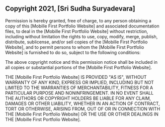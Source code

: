 ## Copyright 2021, [Sri Sudha Suryadevara]

Permission is hereby granted, free of charge, to any person obtaining a copy of this [Mobille First Portfolio Website] and associated documentation files, to deal in the [Mobille First Portfolio Website] without restriction, including without limitation the rights to use, copy, modify, merge, publish, distribute, sublicense, and/or sell copies of the [Mobille First Portfolio Website], and to permit persons to whom the [Mobille First Portfolio Website] is furnished to do so, subject to the following conditions:

The above copyright notice and this permission notice shall be included in all copies or substantial portions of the [Mobille First Portfolio Website].

THE [Mobille First Portfolio Website] IS PROVIDED "AS IS", WITHOUT WARRANTY OF ANY KIND, EXPRESS OR IMPLIED, INCLUDING BUT NOT LIMITED TO THE WARRANTIES OF MERCHANTABILITY, FITNESS FOR A PARTICULAR PURPOSE AND NONINFRINGEMENT. IN NO EVENT SHALL THE AUTHORS OR COPYRIGHT HOLDERS BE LIABLE FOR ANY CLAIM, DAMAGES OR OTHER LIABILITY, WHETHER IN AN ACTION OF CONTRACT, TORT OR OTHERWISE, ARISING FROM, OUT OF OR IN CONNECTION WITH THE [Mobille First Portfolio Website] OR THE USE OR OTHER DEALINGS IN THE [Mobille First Portfolio Website].
